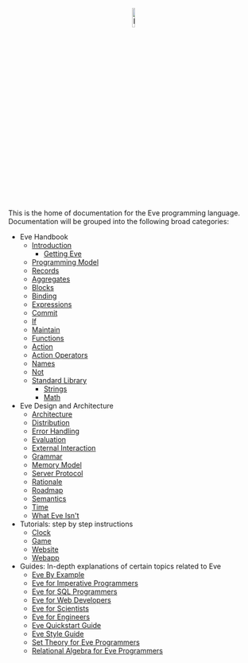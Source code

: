 <p align="center">
  <img src="http://www.witheve.com/logo.png" alt="Eve logo" width="10%" />
</p>

This is the home of documentation for the Eve programming language. Documentation will be grouped into the following broad categories:

- Eve Handbook
  - [Introduction](https://github.com/witheve/docs/blob/master/drafts/handbook/intro.md)
    - [Getting Eve](https://github.com/witheve/docs/blob/master/drafts/handbook/installation.md)
  - [Programming Model](https://github.com/witheve/docs/blob/master/drafts/handbook/model.md)
  - [Records](https://github.com/witheve/docs/blob/master/drafts/handbook/records.md)
  - [Aggregates](https://github.com/witheve/docs/blob/master/drafts/handbook/aggregates.md)
  - [Blocks](https://github.com/witheve/docs/blob/master/drafts/handbook/blocks.md)
  - [Binding](https://github.com/witheve/docs/blob/master/drafts/handbook/binding.md)
  - [Expressions](https://github.com/witheve/docs/blob/master/drafts/handbook/expressions.md)
  - [Commit](https://github.com/witheve/docs/blob/master/drafts/handbook/commit.md)
  - [If](https://github.com/witheve/docs/blob/master/drafts/handbook/if.md)
  - [Maintain](https://github.com/witheve/docs/blob/master/drafts/handbook/maintain.md)
  - [Functions](https://github.com/witheve/docs/blob/master/drafts/handbook/functions.md)
  - [Action](https://github.com/witheve/docs/blob/master/drafts/handbook/action-phase.md)
  - [Action Operators](https://github.com/witheve/docs/blob/master/drafts/handbook/action-operators.md)
  - [Names](https://github.com/witheve/docs/blob/master/drafts/handbook/names.md)
  - [Not](https://github.com/witheve/docs/blob/master/drafts/handbook/not.md)
  - [Standard Library](https://github.com/witheve/docs/blob/master/drafts/handbook/standard-library.md)
    - [Strings](https://github.com/witheve/docs/blob/master/drafts/handbook/strings/strings.md)
    - [Math](https://github.com/witheve/docs/blob/master/drafts/handbook/math/math.md)
- Eve Design and Architecture
  - [Architecture](https://github.com/witheve/docs/blob/master/drafts/design/architecture.md)
  - [Distribution](https://github.com/witheve/docs/blob/master/drafts/design/distribution.md)
  - [Error Handling](https://github.com/witheve/docs/blob/master/drafts/design/errors-integrity.md)
  - [Evaluation](https://github.com/witheve/docs/blob/master/drafts/design/evaluation.md)
  - [External Interaction](https://github.com/witheve/docs/blob/master/drafts/design/interaction.md)
  - [Grammar](https://github.com/witheve/docs/blob/master/drafts/design/grammar.md)
  - [Memory Model](https://github.com/witheve/docs/blob/master/drafts/design/memory.md)  
  - [Server Protocol](https://github.com/witheve/docs/blob/master/drafts/design/protocol.md)
  - [Rationale](https://github.com/witheve/docs/blob/master/drafts/design/rationale.md)
  - [Roadmap](https://github.com/witheve/docs/blob/master/drafts/design/roadmap.md)
  - [Semantics](https://github.com/witheve/docs/blob/master/drafts/design/semantics.md)
  - [Time](https://github.com/witheve/docs/blob/master/drafts/design/time.md)
  - [What Eve Isn't](https://github.com/witheve/docs/blob/master/drafts/design/eve-isnt.md)
- Tutorials: step by step instructions
  - [Clock](https://github.com/witheve/docs/blob/master/drafts/tutorials/clock.md)
  - [Game]()
  - [Website]()
  - [Webapp]()
- Guides: In-depth explanations of certain topics related to Eve
  - [Eve By Example](https://github.com/witheve/docs/blob/master/drafts/guides/byexample.md)
  - [Eve for Imperative Programmers](https://github.com/witheve/docs/blob/master/drafts/guides/forprogrammers.md)
  - [Eve for SQL Programmers](https://github.com/witheve/docs/blob/master/drafts/guides/forsql.md)
  - [Eve for Web Developers](https://github.com/witheve/docs/blob/master/drafts/guides/forweb.md)
  - [Eve for Scientists](https://github.com/witheve/docs/blob/master/drafts/guides/forscientists.md)
  - [Eve for Engineers](https://github.com/witheve/docs/blob/master/drafts/guides/forengineers.md)
  - [Eve Quickstart Guide](https://github.com/witheve/docs/blob/master/drafts/guides/quickstart.md)
  - [Eve Style Guide](https://github.com/witheve/docs/blob/master/drafts/guides/styleguide.md)
  - [Set Theory for Eve Programmers](https://github.com/witheve/docs/blob/master/drafts/guides/set-theory.md)
  - [Relational Algebra for Eve Programmers](https://github.com/witheve/docs/blob/master/drafts/guides/quickstart.md)
